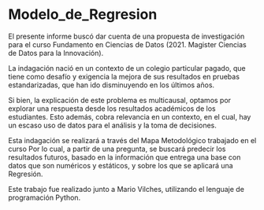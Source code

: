 # Modelo_de_Regresion
El presente informe buscó dar cuenta de una propuesta de investigación para el curso Fundamento en Ciencias de Datos (2021. Magister Ciencias de Datos para la Innovación). 

La indagación nació en un contexto de un colegio particular pagado, que tiene como desafío y exigencia la mejora de sus resultados en pruebas estandarizadas, que han ido disminuyendo en los últimos años.

Si bien, la explicación de este problema es multicausal, optamos por explorar una respuesta desde los resultados académicos de los estudiantes. Esto además, cobra relevancia en un contexto, en el cual, hay un escaso uso de datos para el análisis y la toma de decisiones.

Esta indagación se realizará a través del Mapa Metodológico trabajado en el curso Por lo cual, a partir de una pregunta, se buscará predecir los resultados futuros, basado en la información que entrega una base con datos que son numéricos y estáticos, y sobre los que se aplicará una Regresión.

Este trabajo fue realizado junto a Mario Vilches, utilizando el lenguaje de programación Python.
